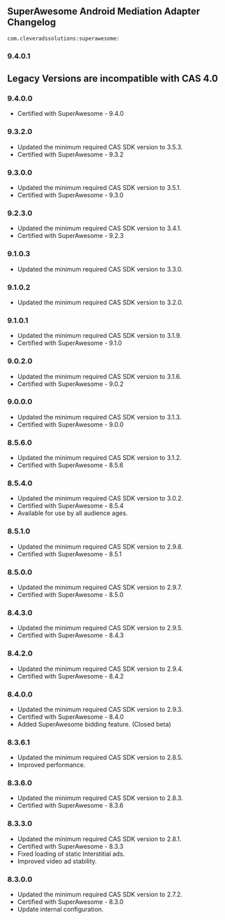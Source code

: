 ## SuperAwesome Android Mediation Adapter Changelog
`com.cleveradssolutions:superawesome:`  

### 9.4.0.1

## Legacy Versions are incompatible with CAS 4.0

### 9.4.0.0
- Certified with SuperAwesome - 9.4.0

### 9.3.2.0
- Updated the minimum required CAS SDK version to 3.5.3.
- Certified with SuperAwesome - 9.3.2

### 9.3.0.0
- Updated the minimum required CAS SDK version to 3.5.1.
- Certified with SuperAwesome - 9.3.0

### 9.2.3.0
- Updated the minimum required CAS SDK version to 3.4.1.
- Certified with SuperAwesome - 9.2.3

### 9.1.0.3
- Updated the minimum required CAS SDK version to 3.3.0.

### 9.1.0.2
- Updated the minimum required CAS SDK version to 3.2.0.

### 9.1.0.1
- Updated the minimum required CAS SDK version to 3.1.9.
- Certified with SuperAwesome - 9.1.0

### 9.0.2.0
- Updated the minimum required CAS SDK version to 3.1.6.
- Certified with SuperAwesome - 9.0.2

### 9.0.0.0
- Updated the minimum required CAS SDK version to 3.1.3.
- Certified with SuperAwesome - 9.0.0

### 8.5.6.0
- Updated the minimum required CAS SDK version to 3.1.2.
- Certified with SuperAwesome - 8.5.6

### 8.5.4.0
- Updated the minimum required CAS SDK version to 3.0.2.
- Certified with SuperAwesome - 8.5.4
- Available for use by all audience ages.

### 8.5.1.0
- Updated the minimum required CAS SDK version to 2.9.8.
- Certified with SuperAwesome - 8.5.1

### 8.5.0.0
- Updated the minimum required CAS SDK version to 2.9.7.
- Certified with SuperAwesome - 8.5.0

### 8.4.3.0
- Updated the minimum required CAS SDK version to 2.9.5.
- Certified with SuperAwesome - 8.4.3

### 8.4.2.0
- Updated the minimum required CAS SDK version to 2.9.4.
- Certified with SuperAwesome - 8.4.2

### 8.4.0.0
- Updated the minimum required CAS SDK version to 2.9.3.
- Certified with SuperAwesome - 8.4.0
- Added SuperAwesome bidding feature. (Closed beta)

### 8.3.6.1
- Updated the minimum required CAS SDK version to 2.8.5.
- Improved performance.

### 8.3.6.0
- Updated the minimum required CAS SDK version to 2.8.3.
- Certified with SuperAwesome - 8.3.6

### 8.3.3.0
- Updated the minimum required CAS SDK version to 2.8.1.
- Certified with SuperAwesome - 8.3.3
- Fixed loading of static Interstitial ads.
- Improved video ad stability.

### 8.3.0.0
- Updated the minimum required CAS SDK version to 2.7.2.
- Certified with SuperAwesome - 8.3.0
- Update internal configuration.